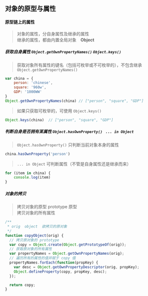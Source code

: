 ## 对象的原型与属性

#### 原型链上的属性
> 对象的属性，分自身属性及继承的属性<br>
> 继承的属性，都由内置全局对象　**Object**


##### 获取自身属性 ` Object.getOwnPropertyNames() ` `Object.keys()`
> 获取对象所有属性的键名（包括可枚举或不可枚举的），不包含继承`Object.getOwnPropertyNames()`
```js
var china = {
    person: 'chinese',
    square: '960w',
    GDP: '1000WW'
}
Object.getOwnPropertyNames(china) // ["person", "square", "GDP"]
```
> 如果只获取可枚举的，可使用 `Object.keys()`
```js
Object.keys(china)  // ["person", "square", "GDP"]
```


##### 判断自身是否拥有某属性 `Object.hasOwnProperty()` ` ... in Object`
> `Object.hasOwnProperty()` 只判断当前对象本身的属性
```js
china.hasOwnProperty('person')
```
> `... in Object` 可判断属性（不管是自身属性还是继承而来）
```js
for (item in china) {
    console.log(item)
}
```

##### 对象的拷贝
> 拷贝对象的原型 prototype 原型 <br>
> 拷贝对象的所有属性
```js
/**
 * orig  object  欲拷贝的原对象
 */
function copyObject(orig) {
  // 拷贝原对象的 prototype
  var copy = Object.create(Object.getPrototypeOf(orig));
  // 获取原对象的所有属性
  var propertyNames = Object.getOwnPropertyNames(orig);
  // 遍历所有的属性的值并赋于 copy 值
  propertyNames.forEach(function(propKey) {
    var desc = Object.getOwnPropertyDescriptor(orig, propKey);
    Object.defineProperty(copy, propKey, desc);
  });

  return copy;
}
```